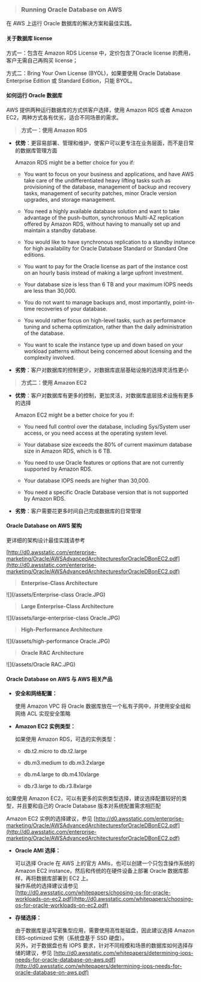 > ### **Running Oracle Database on AWS**

在 AWS 上运行 Oracle 数据库的解决方案和最佳实践。



#### 关于数据库 license

方式一：包含在 Amazon RDS License 中，定价包含了Oracle license 的费用，客户无需自己再购买 license；

方式二：Bring Your Own License \(BYOL\)，如果要使用 Oracle Database Enterprise Edition 或 Standard Edition，只能 BYOL。

#### 

#### 如何运行 Oracle 数据库

AWS 提供两种运行数据库的方式供客户选择，使用 Amazon RDS 或者 Amazon EC2，两种方式各有优劣，适合不同场景的需求。



> **方式一：使用 Amazon RDS**

* **优势**：更容易部署、管理和维护，使客户可以更专注在业务层面，而不是日常的数据库管理方面

  Amazon RDS might be a better choice for you if:

  * You want to focus on your business and applications, and have AWS take care of the undifferentiated heavy lifting tasks such as provisioning of the database, management of backup and recovery tasks, management of security patches, minor Oracle version upgrades, and storage management.

  * You need a highly available database solution and want to take advantage of the push-button, synchronous Multi-AZ replication offered by Amazon RDS, without having to manually set up and maintain a standby database.

  * You would like to have synchronous replication to a standby instance for high availability for Oracle Database Standard or Standard One editions.

  * You want to pay for the Oracle license as part of the instance cost on an hourly basis instead of making a large upfront investment.

  * Your database size is less than 6 TB and your maximum IOPS needs are less than 30,000.

  * You do not want to manage backups and, most importantly, point-in-time recoveries of your database.

  * You would rather focus on high-level tasks, such as performance tuning and schema optimization, rather than the daily administration of the database.

  * You want to scale the instance type up and down based on your workload patterns without being concerned about licensing and the complexity involved.

* **劣势**：客户对数据库的控制更少，对数据库底层基础设施的选择灵活性更小



> **方式二：使用 Amazon EC2**

* **优势**：客户对数据库有更多的控制，更加灵活，对数据库底层技术设施有更多的选择

  Amazon EC2 might be a better choice for you if:

  * You need full control over the database, including Sys/System user access, or you need access at the operating system level.

  * Your database size exceeds the 80% of current maximum database size in Amazon RDS, which is 6 TB.

  * You need to use Oracle features or options that are not currently supported by Amazon RDS.

  * Your database IOPS needs are higher than 30,000.

  * You need a specific Oracle Database version that is not supported by Amazon RDS.

* **劣势**：客户需要花更多时间自己完成数据库的日常管理



#### Oracle Database on AWS 架构

更详细的架构设计最佳实践请参考

 [http://d0.awsstatic.com/enterprise-marketing/Oracle/AWSAdvancedArchitecturesforOracleDBonEC2.pdf](http://d0.awsstatic.com/enterprise-marketing/Oracle/AWSAdvancedArchitecturesforOracleDBonEC2.pdf)



> **Enterprise-Class Architecture**

![](/assets/Enterprise-class Oracle.JPG)



> **Large Enterprise-Class Architecture**

![](/assets/large-enterprise-class Oracle.JPG)



> **High-Performance Architecture**

![](/assets/high-performance Oracle.JPG)



> **Oracle RAC Architecture**

![](/assets/Oracle RAC.JPG)

#### Oracle Database on AWS 与 AWS 相关产品

* **安全和网络配置：**

  使用 Amazon VPC 将 Oracle 数据库放在一个私有子网中，并使用安全组和网络 ACL 实现安全策略

* **Amazon EC2 实例类型：**

  如果使用 Amazon RDS，可选的实例类型：

  * db.t2.micro to db.t2.large

  * db.m3.medium to db.m3.2xlarge

  * db.m4.large to db.m4.10xlarge

  * db.r3.large to db.r3.8xlarge

 如果使用 Amazon EC2，可以有更多的实例类型选择，建议选择配置较好的类型，并且要和自己的 Oracle Database 版本对系统配置需求相匹配

 Amazon EC2 实例的选择建议，参见 [http://d0.awsstatic.com/enterprise-marketing/Oracle/AWSAdvancedArchitecturesforOracleDBonEC2.pdf](http://d0.awsstatic.com/enterprise-marketing/Oracle/AWSAdvancedArchitecturesforOracleDBonEC2.pdf)

* **Oracle AMI 选择：**

  可以选择 Oracle 在 AWS 上的官方 AMIs，也可以创建一个只包含操作系统的 Amazon EC2 instance，然后和传统的在硬件设备上部署 Oracle 数据库那样，再将数据库部署到 EC2 上。  
  操作系统的选择建议请参见 [http://d0.awsstatic.com/whitepapers/choosing-os-for-oracle-workloads-on-ec2.pdf](http://d0.awsstatic.com/whitepapers/choosing-os-for-oracle-workloads-on-ec2.pdf)

* **存储选择：**

  由于数据库是读写密集型应用，需要使用高性能磁盘，因此建议选择 Amazon EBS-optimized 实例（系统盘基于 SSD 硬盘）。  
  另外，对于数据盘也有 IOPS 要求，针对不同规模和场景的数据库如何选择存储的建议，参见 [http://d0.awsstatic.com/whitepapers/determining-iops-needs-for-oracle-database-on-aws.pdf](http://d0.awsstatic.com/whitepapers/determining-iops-needs-for-oracle-database-on-aws.pdf)



